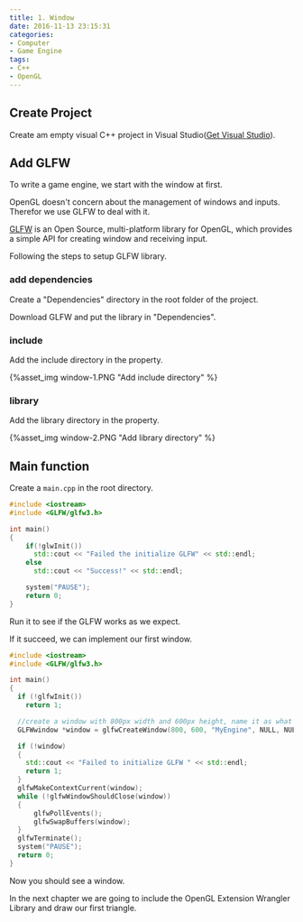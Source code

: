 ```yaml
---
title: 1. Window
date: 2016-11-13 23:15:31
categories: 
- Computer
- Game Engine
tags:
- C++
- OpenGL
---
```


## Create Project

Create am empty visual C++ project in Visual Studio([Get Visual Studio](https://www.visualstudio.com/downloads/)).

## Add GLFW

To write a game engine, we start with the window at first.

OpenGL doesn't concern about the management of windows and inputs. Therefor we use GLFW to deal with it.

[GLFW](http://www.glfw.org/) is an Open Source, multi-platform library for OpenGL, which provides a simple API for creating window and receiving input.

Following the steps to setup GLFW library.

### add dependencies

Create a "Dependencies" directory in the root folder of the project.

Download GLFW and put the library in "Dependencies".

### include

Add the include directory in the property.

{%asset_img window-1.PNG "Add include directory" %}

### library

Add the library directory in the property.

{%asset_img window-2.PNG "Add library directory" %}

## Main function

Create a `main.cpp` in the root directory.


```C++
#include <iostream>
#include <GLFW/glfw3.h>

int main()
{
    if(!glwInit())
      std::cout << "Failed the initialize GLFW" << std::endl;
    else
      std::cout << "Success!" << std::endl;

    system("PAUSE");
    return 0;
}
```

Run it to see if the GLFW works as we expect.

If it succeed, we can implement our first window.

```C++
#include <iostream>
#include <GLFW/glfw3.h>

int main()
{
  if (!glfwInit())
    return 1;

  //create a window with 800px width and 600px height, name it as what you like
  GLFWwindow *window = glfwCreateWindow(800, 600, "MyEngine", NULL, NULL);

  if (!window)
  {
    std::cout << "Failed to initialize GLFW " << std::endl;
    return 1;
  }
  glfwMakeContextCurrent(window);
  while (!glfwWindowShouldClose(window))
  {
      glfwPollEvents();
      glfwSwapBuffers(window);
  }
  glfwTerminate();
  system("PAUSE");
  return 0;
}
```

Now you should see a window.

In the next chapter we are going to include the OpenGL Extension Wrangler Library and draw our first triangle.
